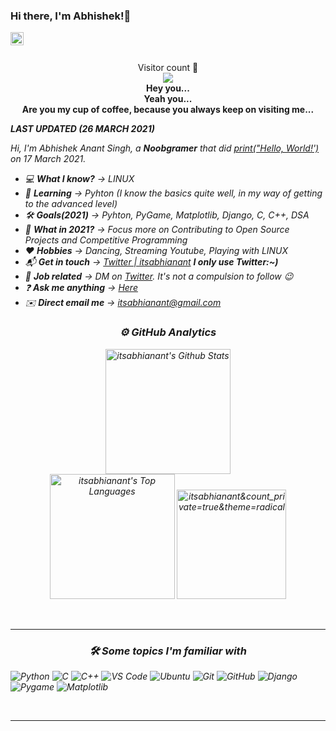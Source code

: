 ### Hi there, I'm Abhishek!👋

<a href="https://twitter.com/itsabhianant">
  <img align="left" alt="Abhishek Anant Singh | Twitter" width="21px" src="https://raw.githubusercontent.com/anuraghazra/anuraghazra/master/assets/twitter.svg" />
</a>

<br />
<br />

<p align="center"> 
  Visitor count 👀<br>
  <img src="https://profile-counter.glitch.me/itsabhianant/count.svg" /><br>
  
  <b>
  Hey you...<br>
  Yeah you...<br>
  Are you my cup of coffee, because you always keep on visiting me...</b>
  <i>
</p>

***LAST UPDATED (26 MARCH 2021)***

Hi, I'm Abhishek Anant Singh, a ***Noobgramer*** that did [print("Hello, World!')](https://twitter.com/itsabhianant/status/1372056251459248131) on 17 March 2021.

- 💻 **What I know?** -> *LINUX*
- 🎒 **Learning** -> *Pyhton* (I know the basics quite well, in my way of getting to the advanced level)
- 🛠️ **Goals(2021)** -> *Pyhton*, *PyGame*, *Matplotlib*, *Django*, *C*, *C++*, *DSA*
- 🔭 **What in 2021?** -> Focus more on *Contributing to Open Source Projects* and *Competitive Programming*
- ❤️ **Hobbies** -> *Dancing*, *Streaming Youtube*, *Playing with LINUX*
- 📬 **Get in touch** -> [Twitter | itsabhianant](https://twitter.com/itsabhianant) **I only use Twitter:~)**
- 💼 **Job related** -> DM on [Twitter](https://twitter.com/itsabhianant). It's not a compulsion to follow 😉
- ❓  **Ask me anything** -> [Here](https://github.com/itsabhianant/itsabhianant/discussions/categories/q-a)
- ✉️ **Direct email me** -> itsabhianant@gmail.com

<h3 align="center">⚙️  GitHub Analytics</h3>

<p align="center">
<img src="https://github-readme-stats.vercel.app/api?username=itsabhianant&include_all_commits=true&count_private=true&show_icons=true&line_height=33&theme=radical" alt="itsabhianant's Github Stats" height="200"/><br>
<img src="https://github-readme-stats.vercel.app/api/top-langs/?username=itsabhianant&layout=compact&count_private=true&langs_count=8&hide=jupyter%20notebook&theme=radical" alt="itsabhianant's Top Languages" height="200"/>

<img src="https://github-readme-streak-stats.herokuapp.com/?user=itsabhianant&count_private=true&theme=radical" alt="itsabhianant&count_private=true&theme=radical" alt="cicerotcv's streaks" height="175"/>
</p>



<br>
<hr>

<h3 align="center">🛠 Some topics I'm familiar with</h3>


<div style="max-width:68rem;">

![Python](https://img.shields.io/badge/python%20-%2314354C.svg?&style=for-the-badge&logo=python&logoColor=white)
![C](https://img.shields.io/badge/c%20-%2300599C.svg?&style=for-the-badge&logo=c&logoColor=white)
![C++](https://img.shields.io/badge/c++%20-%2300599C.svg?&style=for-the-badge&logo=c%2B%2B&ogoColor=white)
![VS Code](https://img.shields.io/badge/-VS%20Code-007ACC?style=for-the-badge&logo=visual-studio-code&logoColor=ffffff)
![Ubuntu](https://img.shields.io/badge/Ubuntu-E95420?style=for-the-badge&logo=ubuntu&logoColor=white)
![Git](https://img.shields.io/badge/git%20-%23F05033.svg?&style=for-the-badge&logo=git&logoColor=white)
![GitHub](https://img.shields.io/badge/github%20-%23121011.svg?&style=for-the-badge&logo=github&logoColor=white)
![Django](https://shields.io/badge/Django%20-%092e20.svg?&style=for-the-badge&logo=Django&logoColor=white)
![Pygame](https://shields.io/badge/Pygame%20-%092e20.svg?&style=for-the-badge&logo=Pygame&logoColor=white)
![Matplotlib](https://img.shields.io/badge/Matplotlib%20-%2314354C.svg?&style=for-the-badge&logo=Matplotlib&logoColor=white)


</div>

<br>

<hr>
